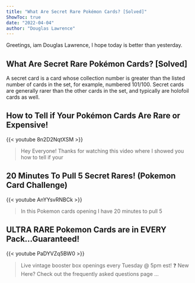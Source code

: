 ```yaml
---
title: "What Are Secret Rare Pokémon Cards? [Solved]"
ShowToc: true 
date: "2022-04-04"
author: "Douglas Lawrence" 
---
```


Greetings, iam Douglas Lawrence, I hope today is better than yesterday.
## What Are Secret Rare Pokémon Cards? [Solved]
 A secret card is a card whose collection number is greater than the listed number of cards in the set, for example, numbered 101/100. Secret cards are generally rarer than the other cards in the set, and typically are holofoil cards as well.

## How to Tell if Your Pokémon Cards Are Rare or Expensive!
{{< youtube 8n2D2NqtXSM >}}
>Hey Everyone! Thanks for watching this video where I showed you how to tell if your 

## 20 Minutes To Pull 5 Secret Rares! (Pokemon Card Challenge)
{{< youtube AnYYsvRNBCk >}}
>In this Pokemon cards opening I have 20 minutes to pull 5 

## ULTRA RARE Pokemon Cards are in EVERY Pack...Guaranteed!
{{< youtube PaDYVZq5BW0 >}}
>Live vintage booster box openings every Tuesday @ 5pm est! ❓ New Here? Check out the frequently asked questions page ...

